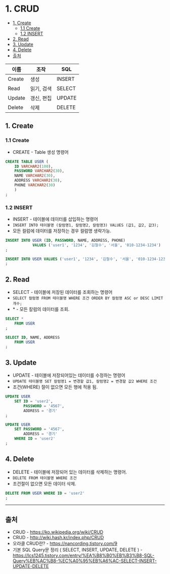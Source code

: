 # 1. CRUD

- [1. Create](#1-create)
  - [1.1 Create](#11-create)
  - [1.2 INSERT](#12-insert)
- [2. Read](#2-read)
- [3. Update](#3-update)
- [4. Delete](#4-delete)
- [출처](#출처)

| 이름   | 조작       | SQL    |
| ------ | ---------- | ------ |
| Create | 생성       | INSERT |
| Read   | 읽기, 검색 | SELECT |
| Update | 갱신, 편집 | UPDATE |
| Delete | 삭제       | DELETE |

## 1. Create

### 1.1 Create

- CREATE - Table 생성 명령어

```sql
CREATE TABLE USER (
    ID VARCHAR2(100),
    PASSWORD VARCHAR2(30),
    NAME VARCHAR2(30),
    ADDRESS VARCHAR2(30),
    PHONE VARCHAR2(30)
    )
;
```

### 1.2 INSERT

- INSERT - 테이블에 데이터를 삽입하는 명령어
- `INSERT INTO 테이블명 (칼럼명1, 칼럼명2, 칼럼명3) VALUES (값1, 값2, 값3);`
- 모든 컬럼에 데이터를 저장하는 경우 컬럼명 생략가능.

```sql
INSERT INTO USER (ID, PASSWORD, NAME, ADDRESS, PHONE)
            VALUES ('user1', '1234', '김철수', '서울', '010-1234-1234')
;

INSERT INTO USER VALUES ('user1', '1234', '김철수', '서울', '010-1234-1234')
;
```

## 2. Read

- SELECT - 테이블에 저장된 데이터를 조회하는 명령어
- `SELECT 컬럼명 FROM 테이블명 WHERE 조건 ORDER BY 컬럼명 ASC or DESC LIMIT 개수;`
- \* - 모든 칼럼의 데이터를 조회.

```sql
SELECT *
    FROM USER
;

SELECT ID, NAME, ADDRESS
    FROM USER
;
```

## 3. Update

- UPDATE - 테이블에 저장되어있는 데이터를 수정하는 명령어
- `UPDATE 테이블명 SET 칼럼명1 = 변경할 값1, 칼럼명2 = 변경할 값2 WHERE 조건`
- 조건(WHERE) 절이 없으면 모든 행에 적용 됨.

```sql
UPDATE USER
    SET ID = 'user2',
        PASSWORD = '4567',
        ADDRESS = '경기'
;
```

```sql
UPDATE USER
    SET PASSWORD = '4567',
        ADDRESS = '경기'
    WHERE ID = 'user2'
;
```

## 4. Delete

- DELETE - 테이블에 저장되어 있는 데이터를 삭제하는 명령어.
- `DELETE FROM 테이블명 WHERE 조건`
- 조건절이 없으면 모든 데이터 삭제.

```sql
DELETE FROM USER WHERE ID = 'user2'
;
```

---

## 출처

- CRUD - <https://ko.wikipedia.org/wiki/CRUD>
- CRUD - <http://wiki.hash.kr/index.php/CRUD>
- 오라클 CRUD란? - <https://nancording.tistory.com/9>
- 기본 SQL Query문 정리 ( SELECT, INSERT, UPDATE, DELETE ) - <https://lcs1245.tistory.com/entry/%EA%B8%B0%EB%B3%B8-SQL-Query%EB%AC%B8-%EC%A0%95%EB%A6%AC-SELECT-INSERT-UPDATE-DELETE>
